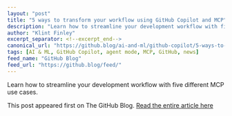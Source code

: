 ```yaml
---
layout: "post"
title: "5 ways to transform your workflow using GitHub Copilot and MCP"
description: "Learn how to streamline your development workflow with five different MCP use cases."
author: "Klint Finley"
excerpt_separator: <!--excerpt_end-->
canonical_url: "https://github.blog/ai-and-ml/github-copilot/5-ways-to-transform-your-workflow-using-github-copilot-and-mcp/"
tags: [AI & ML, GitHub Copilot, agent mode, MCP, GitHub, news]
feed_name: "GitHub Blog"
feed_url: "https://github.blog/feed/"
---
```


Learn how to streamline your development workflow with five different MCP use cases. <!--excerpt_end-->

This post appeared first on The GitHub Blog. [Read the entire article here](https://github.blog/ai-and-ml/github-copilot/5-ways-to-transform-your-workflow-using-github-copilot-and-mcp/)
